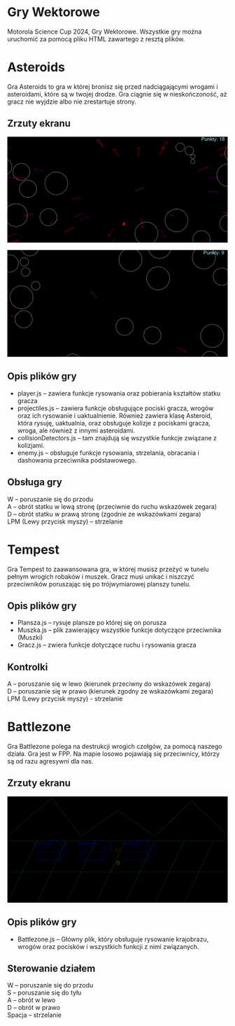 # Gry Wektorowe
Motorola Science Cup 2024, Gry Wektorowe.
Wszystkie gry można uruchomić za pomocą pliku HTML zawartego z resztą plików.

# Asteroids
Gra Asteroids to gra w której bronisz się przed nadciągającymi wrogami i asteroidami, które są w twojej drodze.  Gra ciągnie się w nieskończoność, aż gracz nie wyjdzie albo nie zrestartuje strony.
## Zrzuty ekranu
![zrzut1Asteroids](/asteroids/Zrzut1.png "Zrzut 1 - Asteroids")
  
![zrzut2Asteroids](/asteroids/Zrzut2.png "Zrzut 2 - Asteroids")
## Opis plików gry
 - player.js – zawiera funkcje rysowania oraz pobierania kształtów statku gracza<br>
 - projectiles.js – zawiera funkcje obsługujące pociski gracza, wrogów oraz ich rysowanie i uaktualnienie. Również zawiera klasę Asteroid, która rysuję, uaktualnia, oraz obsługuje kolizje z pociskami gracza, wroga, ale również z innymi asteroidami.<br>
 - collisionDetectors.js – tam znajdują się wszystkie funkcje związane z kolizjami.<br>
 - enemy.js – obsługuje funkcje rysowania, strzelania, obracania i dashowania przeciwnika podstawowego.<br>
## Obsługa gry
W – poruszanie się do przodu <br>
A – obrót statku w lewą stronę (przeciwnie do ruchu wskazówek zegara) <br>
D – obrót statku w prawą stronę (zgodnie ze wskazówkami zegara)<br>
LPM (Lewy przycisk myszy) – strzelanie<br>
# Tempest
Gra Tempest to zaawansowana gra, w której musisz przeżyć w tunelu pełnym wrogich robaków i muszek. Gracz musi unikać i niszczyć przeciwników poruszając się po trójwymiarowej planszy tunelu.
## Opis plików gry
 - Plansza.js – rysuje plansze po której się on porusza<br>
 - Muszka.js – plik zawierający wszystkie funkcje dotyczące przeciwnika (Muszki)<br>
 - Gracz.js – zwiera funkcje dotyczące ruchu i rysowania gracza<br>
## Kontrolki
A – poruszanie się w lewo (kierunek przeciwny do wskazówek zegara)<br>
D – poruszanie się w prawo (kierunek zgodny ze wskazówkami zegara)<br>
LPM (Lewy przycisk myszy) - strzelanie <br>
# Battlezone
Gra Battlezone polega na destrukcji wrogich czołgów, za pomocą naszego działa. Gra jest w FPP. Na mapie losowo pojawiają się przeciwnicy, którzy są od razu agresywni dla nas.<br>
## Zrzuty ekranu
![zrzutBattlezone](/battlezone/Zrzut_ekranu_2024-02-29_214742.png "Zrzut ekranu - Battlezone")
## Opis plików gry
 - Battlezone.js – Główny plik, który obsługuje rysowanie krajobrazu, wrogów oraz pocisków i wszystkich funkcji z nimi związanych.
## Sterowanie działem
W – poruszanie się do przodu<br>
S – poruszanie się do tyłu<br>
A – obrót w lewo<br>
D – obrót w prawo<br>
Spacja – strzelanie<br>

